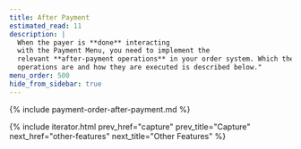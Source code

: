 ```yaml
---
title: After Payment
estimated_read: 11
description: |
  When the payer is **done** interacting
  with the Payment Menu, you need to implement the
  relevant **after-payment operations** in your order system. Which these
  operations are and how they are executed is described below."
menu_order: 500
hide_from_sidebar: true
---
```


{% include payment-order-after-payment.md %}

{% include iterator.html prev_href="capture"
                         prev_title="Capture"
                         next_href="other-features"
                         next_title="Other Features" %}

[payment-order]: /payment-menu/payment-order
